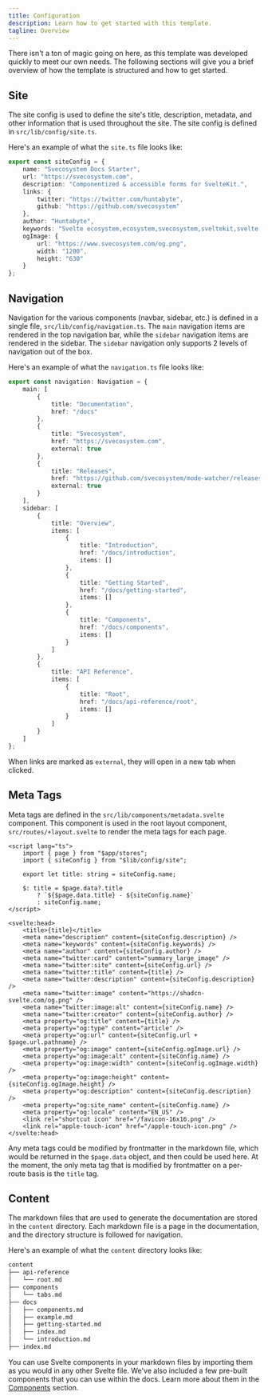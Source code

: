 ```yaml
---
title: Configuration
description: Learn how to get started with this template.
tagline: Overview
---
```


There isn't a ton of magic going on here, as this template was developed quickly to meet our own needs. The following sections will give you a brief overview of how the template is structured and how to get started.

## Site

The site config is used to define the site's title, description, metadata, and other information that is used throughout the site. The site config is defined in `src/lib/config/site.ts`.

Here's an example of what the `site.ts` file looks like:

```ts title="src/lib/config/site.ts"
export const siteConfig = {
	name: "Svecosystem Docs Starter",
	url: "https://svecosystem.com",
	description: "Componentized & accessible forms for SvelteKit.",
	links: {
		twitter: "https://twitter.com/huntabyte",
		github: "https://github.com/svecosystem"
	},
	author: "Huntabyte",
	keywords: "Svelte ecosystem,ecosystem,svecosystem,sveltekit,svelte libraries",
	ogImage: {
		url: "https://www.svecosystem.com/og.png",
		width: "1200",
		height: "630"
	}
};
```

## Navigation

Navigation for the various components (navbar, sidebar, etc.) is defined in a single file, `src/lib/config/navigation.ts`. The `main` navigation items are rendered in the top navigation bar, while the `sidebar` navigation items are rendered in the sidebar. The `sidebar` navigation only supports 2 levels of navigation out of the box.

Here's an example of what the `navigation.ts` file looks like:

```ts title="src/lib/config/navigation.ts"
export const navigation: Navigation = {
	main: [
		{
			title: "Documentation",
			href: "/docs"
		},
		{
			title: "Svecosystem",
			href: "https://svecosystem.com",
			external: true
		},
		{
			title: "Releases",
			href: "https://github.com/svecosystem/mode-watcher/releases",
			external: true
		}
	],
	sidebar: [
		{
			title: "Overview",
			items: [
				{
					title: "Introduction",
					href: "/docs/introduction",
					items: []
				},
				{
					title: "Getting Started",
					href: "/docs/getting-started",
					items: []
				},
				{
					title: "Components",
					href: "/docs/components",
					items: []
				}
			]
		},
		{
			title: "API Reference",
			items: [
				{
					title: "Root",
					href: "/docs/api-reference/root",
					items: []
				}
			]
		}
	]
};
```

When links are marked as `external`, they will open in a new tab when clicked.

## Meta Tags

Meta tags are defined in the `src/lib/components/metadata.svelte` component. This component is used in the root layout component, `src/routes/+layout.svelte` to render the meta tags for each page.

```svelte title="src/lib/components/metadata.svelte"
<script lang="ts">
	import { page } from "$app/stores";
	import { siteConfig } from "$lib/config/site";

	export let title: string = siteConfig.name;

	$: title = $page.data?.title
		? `${$page.data.title} - ${siteConfig.name}`
		: siteConfig.name;
</script>

<svelte:head>
	<title>{title}</title>
	<meta name="description" content={siteConfig.description} />
	<meta name="keywords" content={siteConfig.keywords} />
	<meta name="author" content={siteConfig.author} />
	<meta name="twitter:card" content="summary_large_image" />
	<meta name="twitter:site" content={siteConfig.url} />
	<meta name="twitter:title" content={title} />
	<meta name="twitter:description" content={siteConfig.description} />
	<meta name="twitter:image" content="https://shadcn-svelte.com/og.png" />
	<meta name="twitter:image:alt" content={siteConfig.name} />
	<meta name="twitter:creator" content={siteConfig.author} />
	<meta property="og:title" content={title} />
	<meta property="og:type" content="article" />
	<meta property="og:url" content={siteConfig.url + $page.url.pathname} />
	<meta property="og:image" content={siteConfig.ogImage.url} />
	<meta property="og:image:alt" content={siteConfig.name} />
	<meta property="og:image:width" content={siteConfig.ogImage.width} />
	<meta property="og:image:height" content={siteConfig.ogImage.height} />
	<meta property="og:description" content={siteConfig.description} />
	<meta property="og:site_name" content={siteConfig.name} />
	<meta property="og:locale" content="EN_US" />
	<link rel="shortcut icon" href="/favicon-16x16.png" />
	<link rel="apple-touch-icon" href="/apple-touch-icon.png" />
</svelte:head>
```

Any meta tags could be modified by frontmatter in the markdown file, which would be returned in the `$page.data` object, and then could be used here. At the moment, the only meta tag that is modified by frontmatter on a per-route basis is the `title` tag.

## Content

The markdown files that are used to generate the documentation are stored in the `content` directory. Each markdown file is a page in the documentation, and the directory structure is followed for navigation.

Here's an example of what the `content` directory looks like:

```txt
content
├── api-reference
│   └── root.md
├── components
│   └── tabs.md
├── docs
│   ├── components.md
│   ├── example.md
│   ├── getting-started.md
│   ├── index.md
│   └── introduction.md
├── index.md
```

You can use Svelte components in your markdown files by importing them as you would in any other Svelte file. We've also included a few pre-built components that you can use within the docs. Learn more about them in the [Components](/docs/components) section.
